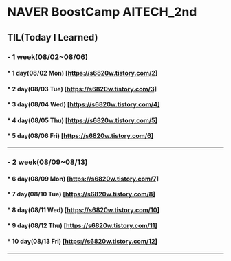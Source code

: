 # NAVER BoostCamp AITECH_2nd

## TIL(Today I Learned)
### - 1 week(08/02~08/06)
####  * 1  day(08/02 Mon) [https://s6820w.tistory.com/2]
####  * 2  day(08/03 Tue) [https://s6820w.tistory.com/3]
####  * 3  day(08/04 Wed) [https://s6820w.tistory.com/4]
####  * 4  day(08/05 Thu) [https://s6820w.tistory.com/5]
####  * 5  day(08/06 Fri) [https://s6820w.tistory.com/6]
----------------------------------------------------------
### - 2 week(08/09~08/13)
####  * 6  day(08/09 Mon) [https://s6820w.tistory.com/7]
####  * 7  day(08/10 Tue) [https://s6820w.tistory.com/8]
####  * 8  day(08/11 Wed) [https://s6820w.tistory.com/10]
####  * 9  day(08/12 Thu) [https://s6820w.tistory.com/11]
####  * 10 day(08/13 Fri) [https://s6820w.tistory.com/12]
----------------------------------------------------------

